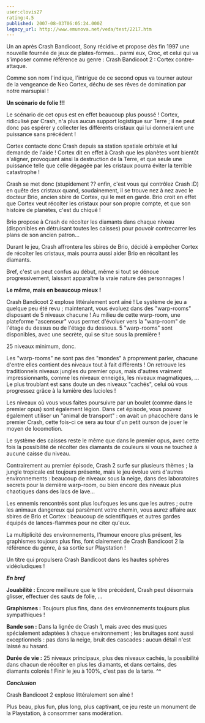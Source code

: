 ```yaml
---
user:clovis27
rating:4.5
published: 2007-08-03T06:05:24.000Z
legacy_url: http://www.emunova.net/veda/test/2217.htm
---
```

Un an après Crash Bandicoot, Sony récidive et propose dès fin 1997 une nouvelle fournée de jeux de plates-formes... parmi eux, Croc, et celui qui va s'imposer comme référence au genre : Crash Bandicoot 2 : Cortex contre-attaque.  

  

Comme son nom l'indique, l'intrigue de ce second opus va tourner autour de la vengeance de Neo Cortex, déchu de ses rêves de domination par notre marsupial !  

  

**Un scénario de folie !!!**  

  

Le scénario de cet opus est en effet beaucoup plus poussé ! Cortex, ridiculisé par Crash, n'a plus aucun support logistique sur Terre ; il ne peut donc pas espérer y collecter les différents cristaux qui lui donneraient une puissance sans précédent !   

Cortex contacte donc Crash depuis sa station spatiale orbitale et lui demande de l'aide ! Cortex dit en effet à Crash que les planètes vont bientôt s'aligner, provoquant ainsi la destruction de la Terre, et que seule une puissance telle que celle dégagée par les cristaux pourra éviter la terrible catastrophe !  

Crash se met donc (stupidement ?? enfin, c'est vous qui contrôlez Crash :D) en quête des cristaux quand, soudainement, il se trouve nez à nez avec le docteur Brio, ancien sbire de Cortex, qui le met en garde. Brio croit en effet que Cortex veut récolter les cristaux pour son propre compte, et que son histoire de planètes, c'est du chiqué !  

Brio propose à Crash de récolter les diamants dans chaque niveau (disponibles en détruisant toutes les caisses) pour pouvoir contrecarrer les plans de son ancien patron...  

  

Durant le jeu, Crash affrontera les sbires de Brio, décidé à empêcher Cortex de récolter les cristaux, mais pourra aussi aider Brio en récoltant les diamants.   

  

Bref, c'est un peut confus au début, même si tout se dénoue progressivement, laissant apparaître la vraie nature des personnages !  

  

**Le même, mais en beaucoup mieux !**  

  

Crash Bandicoot 2 explose littéralement sont aîné ! Le système de jeu a quelque peu été revu ; maintenant, vous évoluez dans des "warp-rooms" disposant de 5 niveaux chacune ! Au milieu de cette warp-room, une plateforme "ascenseur" vous permet d'évoluer vers la "warp-room" de l'étage du dessus ou de l'étage du dessous. 5 "warp-rooms" sont disponibles, avec une secrète, qui se situe sous la première !  

25 niveaux minimum, donc.  

  

Les "warp-rooms" ne sont pas des "mondes" à proprement parler, chacune d'entre elles contient des niveaux tout à fait différents ! On retrouve les traditionnels niveaux jungles du premier opus, mais d'autres vraiment impressionnants, comme les niveaux enneigés, les niveaux magmatiques, ... Le plus troublant est sans doute un des niveaux "cachés", celui où vous progressez grâce à la lumière des lucioles !  

  

Les niveaux où vous vous faites poursuivre par un boulet (comme dans le premier opus) sont également légion. Dans cet épisode, vous pouvez également utiliser un "animal de transport" : on avait un phacochère dans le premier Crash, cette fois-ci ce sera au tour d'un petit ourson de jouer le moyen de locomotion.  

  

Le système des caisses reste le même que dans le premier opus, avec cette fois la possibilité de récolter des diamants de couleurs si vous ne touchez à aucune caisse du niveau.  

  

Contrairement au premier épisode, Crash 2 surfe sur plusieurs thèmes ; la jungle tropicale est toujours présente, mais le jeu évolue vers d'autres environnements : beaucoup de niveaux sous la neige, dans des laboratoires secrets pour la dernière warp-room, ou bien encore des niveaux plus chaotiques dans des lacs de lave...  

  

Les ennemis rencontrés sont plus loufoques les uns que les autres ; outre les animaux dangereux qui parsèment votre chemin, vous aurez affaire aux sbires de Brio et Cortex : beaucoup de scientifiques et autres gardes équipés de lances-flammes pour ne citer qu'eux.  

  

La multiplicité des environnements, l'humour encore plus présent, les graphismes toujours plus fins, font clairement de Crash Bandicoot 2 la référence du genre, à sa sortie sur Playstation !  

Un titre qui propulsera Crash Bandicoot dans les hautes sphères vidéoludiques !  

  

**_En bref_**  

  

**Jouabilité :** Encore meilleure que le titre précédent, Crash peut désormais glisser, effectuer des sauts de folie, ...  

  

**Graphismes :** Toujours plus fins, dans des environnements toujours plus sympathiques !  

  

**Bande son :** Dans la lignée de Crash 1, mais avec des musiques spécialement adaptées à chaque environnement ; les bruitages sont aussi exceptionnels : pas dans la neige, bruit des cascades : aucun détail n'est laissé au hasard.  

  

**Durée de vie :** 25 niveaux principaux, plus des niveaux cachés, la possibilité dans chacun de récolter en plus les diamants, et dans certains, des diamants colorés ! Finir le jeu à 100%, c'est pas de la tarte. ^^  

  

**_Conclusion_**  

  

Crash Bandicoot 2 explose littéralement son aîné !   

Plus beau, plus fun, plus long, plus captivant, ce jeu reste un monument de la Playstation, à consommer sans modération.